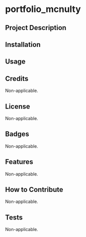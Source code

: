 # portfolio_mcnulty

## Project Description




## Installation

## Usage
  

## Credits
Non-applicable.

## License
Non-applicable.

## Badges
Non-applicable.

## Features
Non-applicable.

## How to Contribute
Non-applicable.

## Tests
Non-applicable.

